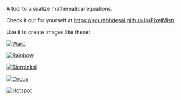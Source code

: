 A tool to visualize mathematical equations.

Check it out for yourself at https://sourabhdesai.github.io/PixelMist/

Use it to create images like these:

[![Warp](https://sourabhdesai.github.io/PixelMist/images/examples/warp.jpg)](https://sourabhdesai.github.io/PixelMist/?example=warp.jpg)

[![Rainbow](https://sourabhdesai.github.io/PixelMist/images/examples/rainbow.jpg)](https://sourabhdesai.github.io/PixelMist/?example=rainbow.jpg)

[![Sierpinksi](https://sourabhdesai.github.io/PixelMist/images/examples/sierpinski.jpg)](https://sourabhdesai.github.io/PixelMist/?example=sierpinski.jpg)

[![Circus](https://sourabhdesai.github.io/PixelMist/images/examples/circus.jpg)](https://sourabhdesai.github.io/PixelMist/?example=circus.jpg)

[![Hotspot](https://sourabhdesai.github.io/PixelMist/images/examples/hotspot.jpg)](https://sourabhdesai.github.io/PixelMist/?example=hotspot.jpg)
